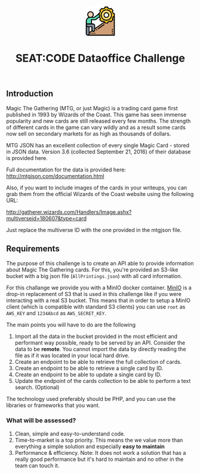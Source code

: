 <br />
<br />

<p align="center">
  <img src=".doc/challenges.png" alt="dataoffice code challenge" width="80" height="80">
</p>


<h1 align="center">
  <b>
    SEAT:CODE Dataoffice Challenge
  </b>
</h1>

<br />

## Introduction

Magic The Gathering (MTG, or just Magic) is a trading card game first published in 1993 by Wizards of the Coast. This game has seen immense popularity and new cards are still released every few months. The strength of different cards in the game can vary wildly and as a result some cards now sell on secondary markets for as high as thousands of dollars.

MTG JSON has an excellent collection of every single Magic Card - stored in JSON data. Version 3.6 (collected September 21, 2016) of their database is provided here.

Full documentation for the data is provided here:
http://mtgjson.com/documentation.html

Also, if you want to include images of the cards in your writeups, you can grab them from the official Wizards of the Coast website using the following URL:

http://gatherer.wizards.com/Handlers/Image.ashx?multiverseid=180607&type=card

Just replace the multiverse ID with the one provided in the mtgjson file.

## Requirements

The purpose of this challenge is to create an API able to provide information about Magic The Gathering cards. For this, you're provided an S3-like bucket with a big json file (`AllPrintings.json`) with all card information.

For this challange we provide you with a MinIO docker container. [MinIO](https://docs.min.io/docs/) is a drop-in replacement of S3 that is used in this challenge like if you were interacting with a real S3 bucket. This means that in order to setup a MinIO client (which is compatible with standard S3 clients) you can use `root` as `AWS_KEY` and `1234Abcd` as `AWS_SECRET_KEY`.

The main points you will have to do are the following

1. Import all the data in the bucket provided in the most efficient and performant way possible, ready to be served by an API. Consider the data to be **remote**. You cannot import the data by directly reading the file as if it was located in your local hard drive. 
2. Create an endpoint to be able to retrieve the full collection of cards.
3. Create an endpoint to be able to retrieve a single card by ID.
4. Create an endpoint to be able to update a single card by ID.
5. Update the endpoint of the cards collection to be able to perform a text search. (Optional)

The technology used preferably should be PHP, and you can use the libraries or frameworks that you want. 

### What will be assessed?

1. Clean, simple and easy-to-understand code.
2. Time-to-market is a top priority. This means the we value more than everything a simple solution and especially **easy to maintain**
3. Performance & efficiency. Note: It does not work a solution that has a really good performance but it's hard to maintain and no other in the team can touch it. 
